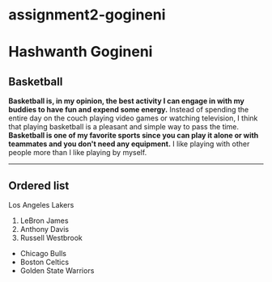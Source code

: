 # assignment2-gogineni
# Hashwanth Gogineni
## Basketball
**Basketball is, in my opinion, the best activity I can engage in with my buddies to have fun and expend some energy.** Instead of spending the entire day on the couch playing video games or watching television, I think that playing basketball is a pleasant and simple way to pass the time. **Basketball is one of my favorite sports since you can play it alone or with teammates and you don't need any equipment.** I like playing with other people more than I like playing by myself.

***

## Ordered list
Los Angeles Lakers
1. LeBron James
2. Anthony Davis
3. Russell Westbrook

- Chicago Bulls
- Boston Celtics
- Golden State Warriors